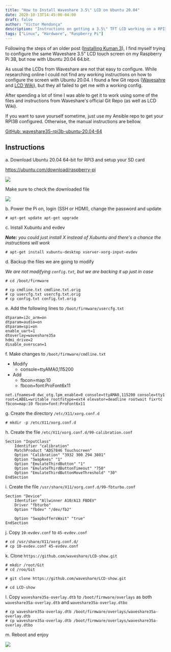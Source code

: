```yaml
---
title: "How to Install Waveshare 3.5\" LCD on Ubuntu 20.04"
date: 2020-10-13T14:45:00-04:00
draft: false
author: "Victor Mendonça"
description: "Instructions on getting a 3.5\" TFT LCD working on a RPI3B with Ubuntu 20.04 64-bit"
tags: ["Linux", "Hardware", "Raspberry Pi"]
---
```


Following the steps of an older post ([Installing Kuman 3](https://blog.victormendonca.com/2018/06/26/installing-kuman-3.5-tft-lcd-on-raspberry-pi-3-model-b/)), I find myself trying to configure the same Waveshare 3.5" LCD touch screen on my Raspberry Pi 3B, but now with Ubuntu 20.04 64.bit.

As usual the LCDs from Waveshare are not that easy to configure. While researching online I could not find any working instructions on how to configure the screen with Ubuntu 20.04. I found a few Git repos ([Wavesahre](https://github.com/waveshare/LCD-show) and [LCD Wiki](https://github.com/lcdwiki/LCD-show-ubuntu)), but they all failed to get me with a working config.

After spending a lot of time I was able to get it to work using some of the files and instructions from Waveshare's official Git Repo (as well as LCD Wiki).

If you want to save yourself sometime, just use my Ansible repo to get your RPI3B configured. Otherwise, the manual instructions are bellow.

[GitHub: waveshare35-rpi3b-ubuntu-20.04-64](https://github.com/victorbrca/waveshare35-rpi3b-ubuntu-20.04-64)

Instructions
---

a. Download Ubuntu 20.04 64-bit for RPI3 and setup your SD card

https://ubuntu.com/download/raspberry-pi

![](/img/how-to-install-waveshare-3.5inch-lcd-on-ubuntu-20.04/download-ubuntu.png)

Make sure to check the downloaded file

![](/img/how-to-install-waveshare-3.5inch-lcd-on-ubuntu-20.04/verify-download.png)

b. Power the Pi on, login (SSH or HDMI), change the password and update

```none
# apt-get update apt-get upgrade
```

c. Install Xubuntu and evdev

_**Note:** you could just install X instead of Xubuntu and there's a chance the instructions will work_

```none
# apt-get install xubuntu-desktop xserver-xorg-input-evdev
```

d. Backup the files we are going to modify

_We are not modifying `config.txt`, but we are backing it up just in case_

```none
# cd /boot/firmware

# cp cmdline.txt cmdline.txt.orig
# cp usercfg.txt usercfg.txt.orig
# cp config.txt config.txt.orig
```

e. Add the following lines to `/boot/firmware/usercfg.txt`

```none
dtparam=i2c_arm=on
dtparam=audio=on
dtparam=spi=on
enable_uart=1
dtoverlay=waveshare35a
hdmi_drive=2
disable_overscan=1
```

f. Make changes to `/boot/firmware/cmdline.txt`

+ Modify
  + console=ttyAMA0,115200
+ Add
  + fbcon=map:10
  + fbcon=font:ProFont6x11

```none
net.ifnames=0 dwc_otg.lpm_enable=0 console=ttyAMA0,115200 console=tty1 root=LABEL=writable rootfstype=ext4 elevator=deadline rootwait fixrtc fbcon=map:10 fbcon=font:ProFont6x11
```

g. Create the directory `/etc/X11/xorg.conf.d`

```none
# mkdir -p /etc/X11/xorg.conf.d
```

h. Create the file `/etc/X11/xorg.conf.d/99-calibration.conf`

```none
Section "InputClass"
    Identifier "calibration"
    MatchProduct "ADS7846 Touchscreen"
    Option "Calibration" "3932 300 294 3801"
    Option "SwapAxes" "1"
    Option "EmulateThirdButton" "1"
    Option "EmulateThirdButtonTimeout" "750"
    Option "EmulateThirdButtonMoveThreshold" "30"
EndSection
```

i. Create the file `/usr/share/X11/xorg.conf.d/99-fbturbo.conf`

```none
Section "Device"
    Identifier "Allwinner A10/A13 FBDEV"
    Driver "fbturbo"
    Option "fbdev" "/dev/fb2"

    Option "SwapbuffersWait" "true"
EndSection
```

j. Copy `10-evdev.conf` to `45-evdev.conf`

```none
# cd /usr/share/X11/xorg.conf.d/
# cp 10-evdev.conf 45-evdev.conf
```

k. Clone `https://github.com/waveshare/LCD-show.git`

```none
# mkdir /root/Git
# cd /roo/Git

# git clone https://github.com/waveshare/LCD-show.git

# cd LCD-show
```

l. Copy `waveshare35a-overlay.dtb` to `/boot/firmware/overlays` as both `waveshare35a-overlay.dtb` and `waveshare35a-overlay.dtbo`

```none
# cp waveshare35a-overlay.dtb /boot/firmware/overlays/waveshare35a-overlay.dtb
# cp waveshare35a-overlay.dtb /boot/firmware/overlays/waveshare35a-overlay.dtbo
```

m. Reboot and enjoy

![](https://pbs.twimg.com/media/Ej7nEdZWAAIZ9f3?format=jpg&name=medium)
